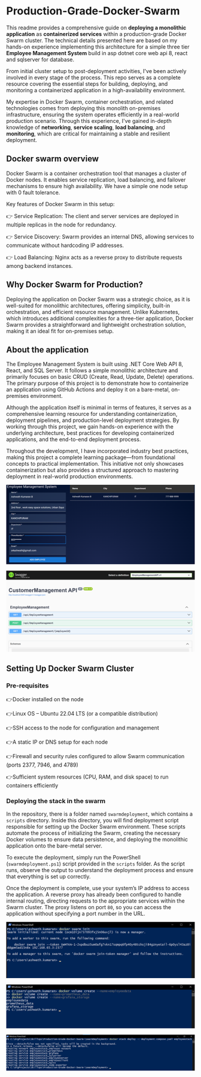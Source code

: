 # Production-Grade-Docker-Swarm
This readme provides a comprehensive guide on **deploying a monolithic application** as **containerized services** within a production-grade Docker Swarm cluster. The technical details presented here are based on my hands-on experience implementing this architecture for a simple three tier **Employee Management System** build in asp dotnet core web api 8, react and sqlserver for database.

From initial cluster setup to post-deployment activities, I've been actively involved in every stage of the process. This repo serves as a complete resource covering the essential steps for building, deploying, and monitoring a containerized application in a high-availability environment.

My expertise in Docker Swarm, container orchestration, and related technologies comes from deploying this monolith on-premises infrastructure, ensuring the system operates efficiently in a real-world production scenario. Through this experience, I've gained in-depth knowledge of **networking**, **service scaling**, **load balancing**, and **monitoring**, which are critical for maintaining a stable and resilient deployment. 

## Docker swarm overview 
Docker Swarm is a container orchestration tool that manages a cluster of Docker nodes. It enables service replication, load balancing, and failover mechanisms to ensure high availability. We have a simple one node setup with 0 fault tolerance.

Key features of Docker Swarm in this setup: 

  👉 Service Replication: The client and server services are deployed in multiple replicas in the node for redundancy. 
  
  👉 Service Discovery: Swarm provides an internal DNS, allowing services to communicate without hardcoding IP addresses. 
  
  👉 Load Balancing: Nginx acts as a reverse proxy to distribute requests among backend instances.

## Why Docker Swarm for Production? 

Deploying the application on Docker Swarm was a strategic choice, as it is well-suited for monolithic architectures, offering simplicity, built-in orchestration, and efficient resource management. Unlike Kubernetes, which introduces additional complexities for a three-tier application, Docker Swarm provides a straightforward and lightweight orchestration solution, making it an ideal fit for on-premises setup.

## About the application

The Employee Management System is built using .NET Core Web API 8, React, and SQL Server. It follows a simple monolithic architecture and primarily focuses on basic CRUD (Create, Read, Update, Delete) operations. The primary purpose of this project is to demonstrate how to containerize an application using GitHub Actions and deploy it on a bare-metal, on-premises environment.

Although the application itself is minimal in terms of features, it serves as a comprehensive learning resource for understanding containerization, deployment pipelines, and production-level deployment strategies. By working through this project, we gain hands-on experience with the underlying architecture, best practices for developing containerized applications, and the end-to-end deployment process. 

Throughout the development, I have incorporated industry best practices, making this project a complete learning package—from foundational concepts to practical implementation. This initiative not only showcases containerization but also provides a structured approach to mastering deployment in real-world production environments.

![Alt text](/client.png)

![Alt text](/server.png)

## Setting Up Docker Swarm Cluster 

### Pre-requisites 
👉Docker installed on the  node 

👉Linux OS – Ubuntu 22.04 LTS (or a compatible distribution) 

👉SSH access to the node for configuration and management 

👉A static IP or DNS setup for each node 

👉Firewall and security rules configured to allow Swarm communication (ports 2377, 7946, and 4789) 

👉Sufficient system resources (CPU, RAM, and disk space) to run containers efficiently 

### Deploying the stack in the swarm

In the repository, there is a folder named `swarmdeployment`, which contains a `scripts` directory. Inside this directory, you will find deployment script responsible for setting up the Docker Swarm environment. These scripts automate the process of initializing the Swarm, creating the necessary Docker volumes to ensure data persistence, and deploying the monolithic application onto the bare-metal server.

To execute the deployment, simply run the PowerShell (`swarmdeployment.ps1`) script provided in the `scripts` folder. As the script runs, observe the output to understand the deployment process and ensure that everything is set up correctly.

Once the deployment is complete, use your system’s IP address to access the application. A reverse proxy has already been configured to handle internal routing, directing requests to the appropriate services within the Swarm cluster. The proxy listens on port `80`, so you can access the application without specifying a port number in the URL.

![Alt text](/swarmsetup.png)

![Alt text](/createvolume.png)

![Alt text](/deployment.png)

